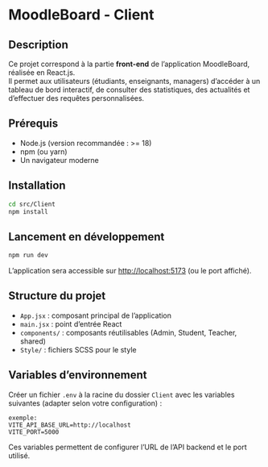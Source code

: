 # MoodleBoard - Client

## Description

Ce projet correspond à la partie **front-end** de l’application MoodleBoard, réalisée en React.js.  
Il permet aux utilisateurs (étudiants, enseignants, managers) d’accéder à un tableau de bord interactif, de consulter des statistiques, des actualités et d’effectuer des requêtes personnalisées.

## Prérequis

- Node.js (version recommandée : >= 18)
- npm (ou yarn)
- Un navigateur moderne

## Installation

```bash
cd src/Client
npm install
```

## Lancement en développement

```bash
npm run dev
```

L’application sera accessible sur [http://localhost:5173](http://localhost:5173) (ou le port affiché).

## Structure du projet

- `App.jsx` : composant principal de l’application
- `main.jsx` : point d’entrée React
- `components/` : composants réutilisables (Admin, Student, Teacher, shared)
- `Style/` : fichiers SCSS pour le style

## Variables d’environnement

Créer un fichier `.env` à la racine du dossier `Client` avec les variables suivantes (adapter selon votre configuration) :

```
exemple:
VITE_API_BASE_URL=http://localhost
VITE_PORT=5000
```

Ces variables permettent de configurer l’URL de l’API backend et le port utilisé.


